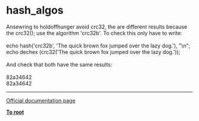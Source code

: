 # hash_algos



Ansewring to holdoffhunger avoid crc32, the are different results because the crc32(); use the algorithm &apos;crc32b&apos;. To check this only have to write:<br><br>echo hash(&apos;crc32b&apos;, &apos;The quick brown fox jumped over the lazy dog.&apos;), "\n";<br>echo dechex (crc32(&apos;The quick brown fox jumped over the lazy dog.&apos;));<br><br>And check that both have the same results:<br><br>82a34642<br>82a34642  

---

[Official documentation page](https://www.php.net/manual/en/function.hash-algos.php)

**[To root](/README.md)**